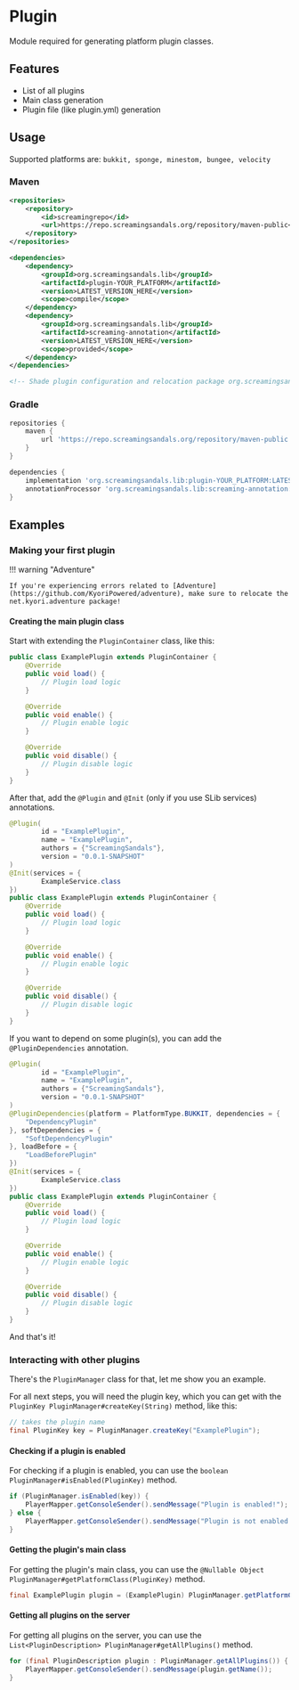 # Plugin
Module required for generating platform plugin classes.

## Features
* List of all plugins
* Main class generation
* Plugin file (like plugin.yml) generation

## Usage
Supported platforms are: `bukkit, sponge, minestom, bungee, velocity`

### Maven
```xml
<repositories>
    <repository>
        <id>screamingrepo</id>
        <url>https://repo.screamingsandals.org/repository/maven-public</url>
    </repository>
</repositories>

<dependencies>
    <dependency>
        <groupId>org.screamingsandals.lib</groupId>
        <artifactId>plugin-YOUR_PLATFORM</artifactId>
        <version>LATEST_VERSION_HERE</version>
        <scope>compile</scope>
    </dependency>
    <dependency>
        <groupId>org.screamingsandals.lib</groupId>
        <artifactId>screaming-annotation</artifactId>
        <version>LATEST_VERSION_HERE</version>
        <scope>provided</scope>
    </dependency>
</dependencies>

<!-- Shade plugin configuration and relocation package org.screamingsandals.lib to your own package -->
```

### Gradle
```groovy
repositories {
    maven { 
        url 'https://repo.screamingsandals.org/repository/maven-public' 
    }
}

dependencies {
    implementation 'org.screamingsandals.lib:plugin-YOUR_PLATFORM:LATEST_VERSION_HERE'
    annotationProcessor 'org.screamingsandals.lib:screaming-annotation:LATEST_VERSION_HERE'
}
```

## Examples
### Making your first plugin
!!! warning "Adventure"

    If you're experiencing errors related to [Adventure](https://github.com/KyoriPowered/adventure), make sure to relocate the net.kyori.adventure package!


#### Creating the main plugin class

Start with extending the `PluginContainer` class, like this:
```java
public class ExamplePlugin extends PluginContainer {
    @Override
    public void load() {
        // Plugin load logic
    }

    @Override
    public void enable() {
        // Plugin enable logic
    }

    @Override
    public void disable() {
        // Plugin disable logic
    }
}
```
After that, add the `@Plugin` and `@Init` (only if you use SLib services) annotations.
```java
@Plugin(
        id = "ExamplePlugin",
        name = "ExamplePlugin",
        authors = {"ScreamingSandals"},
        version = "0.0.1-SNAPSHOT"
)
@Init(services = {
        ExampleService.class
})
public class ExamplePlugin extends PluginContainer {
    @Override
    public void load() {
        // Plugin load logic
    }

    @Override
    public void enable() {
        // Plugin enable logic
    }

    @Override
    public void disable() {
        // Plugin disable logic
    }
}
```
If you want to depend on some plugin(s), you can add the `@PluginDependencies` annotation.
```java
@Plugin(
        id = "ExamplePlugin",
        name = "ExamplePlugin",
        authors = {"ScreamingSandals"},
        version = "0.0.1-SNAPSHOT"
)
@PluginDependencies(platform = PlatformType.BUKKIT, dependencies = {
    "DependencyPlugin"
}, softDependencies = {
    "SoftDependencyPlugin"
}, loadBefore = {
    "LoadBeforePlugin"
})
@Init(services = {
        ExampleService.class
})
public class ExamplePlugin extends PluginContainer {
    @Override
    public void load() {
        // Plugin load logic
    }

    @Override
    public void enable() {
        // Plugin enable logic
    }

    @Override
    public void disable() {
        // Plugin disable logic
    }
}
```
And that's it!

### Interacting with other plugins
There's the `PluginManager` class for that, let me show you an example.

For all next steps, you will need the plugin key, which you can get with the `PluginKey PluginManager#createKey(String)`  method, like this:
```java
// takes the plugin name
final PluginKey key = PluginManager.createKey("ExamplePlugin");
```

#### Checking if a plugin is enabled
For checking if a plugin is enabled, you can use the `boolean PluginManager#isEnabled(PluginKey)` method.

```java
if (PluginManager.isEnabled(key)) {
    PlayerMapper.getConsoleSender().sendMessage("Plugin is enabled!");
} else {
    PlayerMapper.getConsoleSender().sendMessage("Plugin is not enabled!");
}
```

#### Getting the plugin's main class
For getting the plugin's main class, you can use the `@Nullable Object PluginManager#getPlatformClass(PluginKey)` method.

```java
final ExamplePlugin plugin = (ExamplePlugin) PluginManager.getPlatformClass(key);
```

#### Getting all plugins on the server
For getting all plugins on the server, you can use the `List<PluginDescription> PluginManager#getAllPlugins()` method.

```java
for (final PluginDescription plugin : PluginManager.getAllPlugins()) {
    PlayerMapper.getConsoleSender().sendMessage(plugin.getName());
}
```
